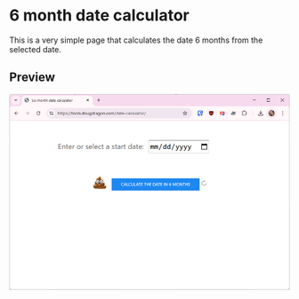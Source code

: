# 6 month date calculator
This is a very simple page that calculates the date 6 months from the selected date.

## Preview
![site preview](./images/_preview.png)